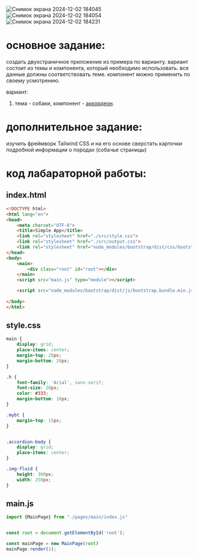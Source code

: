 ![Снимок экрана 2024-12-02 184045](https://github.com/user-attachments/assets/3306d477-fcb3-40ef-8841-d43760d837c8)
![Снимок экрана 2024-12-02 184054](https://github.com/user-attachments/assets/06ba0665-1f8a-48d6-85bf-a7fd7792dc49)
![Снимок экрана 2024-12-02 184231](https://github.com/user-attachments/assets/c1e8e870-83fc-4171-8c23-4aeed480dcfb)

# основное задание:
cоздать двухстраничное приложение из примера по варианту. вариант состоит из темы и компонента, который необходимо использовать. все данные должны соответствовать теме. компонент можно применить по своему усмотрению.

вариант:
1. тема - собаки, компонент - [аккордеон](https://bootstrap-4.ru/docs/5.2/components/accordion/).

# дополнительное задание:
изучить фреймворк Tailwind CSS и на его основе сверстать карточки подробной информации о породах (собачье страницы)

# код лабараторной работы:
## index.html
```HTML
<!DOCTYPE html>
<html lang="en">
<head>
    <meta charset="UTF-8">
    <title>Simple App</title>
    <link rel="stylesheet" href="./src/style.css">
    <link rel="stylesheet" href="./src/output.css">
    <link rel="stylesheet" href="node_modules/bootstrap/dist/css/bootstrap.min.css">
</head>
<body>
    <main>
        <div class="root" id="root"></div>
    </main>
    <script src="main.js" type="module"></script>

    <script src="node_modules/bootstrap/dist/js/bootstrap.bundle.min.js"></script>
    
</body>
</html>
```
## style.css
```CSS
main {
    display: grid;
    place-items: center;
    margin-top: 20px;
    margin-bottom: 20px;
}

.h {
    font-family: 'Arial', sans-serif;
    font-size: 20px;
    color: #333;
    margin-bottom: 10px;
}

.mybt {
    margin-top: 15px;
}


.accordion-body {
    display: grid;
    place-items: center;
}

.img-fluid {
    height: 300px;
    width: 250px;
}
```
## main.js
```JavaScript
import {MainPage} from "./pages/main/index.js"


const root = document.getElementById('root');

const mainPage = new MainPage(root)
mainPage.render(1);
```
